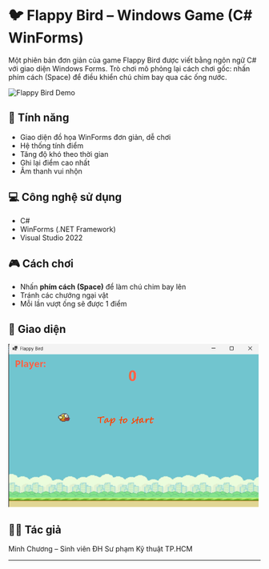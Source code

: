# 🐦 Flappy Bird – Windows Game (C# WinForms)

Một phiên bản đơn giản của game Flappy Bird được viết bằng ngôn ngữ C# với giao diện Windows Forms. Trò chơi mô phỏng lại cách chơi gốc: nhấn phím cách (Space) để điều khiển chú chim bay qua các ống nước.

![Flappy Bird Demo](./screenshots/demo.gif) <!-- Bạn có thể thêm ảnh demo nếu có -->

## 🚀 Tính năng
- Giao diện đồ họa WinForms đơn giản, dễ chơi
- Hệ thống tính điểm
- Tăng độ khó theo thời gian
- Ghi lại điểm cao nhất
- Âm thanh vui nhộn

## 💻 Công nghệ sử dụng
- C#
- WinForms (.NET Framework)
- Visual Studio 2022


## 🎮 Cách chơi
- Nhấn **phím cách (Space)** để làm chú chim bay lên
- Tránh các chướng ngại vật
- Mỗi lần vượt ống sẽ được 1 điểm

## 📸 Giao diện
<img src="./screenshots/ui.png" alt="Flappy Bird Screenshot" width="500"/>

## 👨‍💻 Tác giả
Minh Chương – Sinh viên ĐH Sư phạm Kỹ thuật TP.HCM

---
